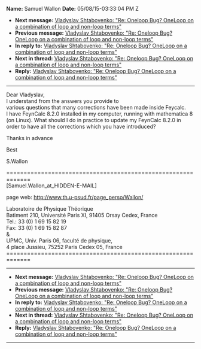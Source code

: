 **Name:** Samuel Wallon
**Date:** 05/08/15-03:33:04 PM Z

  - **Next message:** [Vladyslav Shtabovenko: "Re: Oneloop Bug? OneLoop
    on a combination of loop and non-loop terms"](0896.html)
  - **Previous message:** [Vladyslav Shtabovenko: "Re: Oneloop Bug?
    OneLoop on a combination of loop and non-loop terms"](0894.html)
  - **In reply to:** [Vladyslav Shtabovenko: "Re: Oneloop Bug? OneLoop
    on a combination of loop and non-loop terms"](0894.html)
  - **Next in thread:** [Vladyslav Shtabovenko: "Re: Oneloop Bug?
    OneLoop on a combination of loop and non-loop terms"](0896.html)
  - **Reply:** [Vladyslav Shtabovenko: "Re: Oneloop Bug? OneLoop on a
    combination of loop and non-loop terms"](0896.html)

-----

Dear Vladyslav,  
I understand from the answers you provide to  
various questions that many corrections have been made inside Feycalc.  
I have FeynCalc 8.2.0 installed in my computer, running with mathematica
8  
(on Linux). What should I do in practice to update my FeynCalc 8.2.0
in  
order to have all the corrections which you have introduced?  

Thanks in advance  

Best  

S.Wallon  

\=============================================================  
[Samuel.Wallon_at_HIDDEN-E-MAIL]  

page web: <http://www.th.u-psud.fr/page_perso/Wallon/>  

Laboratoire de Physique Théorique  
Batiment 210, Université Paris XI, 91405 Orsay Cedex, France  
Tel.: 33 (0) 1 69 15 82 19  
Fax: 33 (0) 1 69 15 82 87  
&  
UPMC, Univ. Paris 06, faculté de physique,  
4 place Jussieu, 75252 Paris Cedex 05, France  
\=============================================================  

-----

  - **Next message:** [Vladyslav Shtabovenko: "Re: Oneloop Bug? OneLoop
    on a combination of loop and non-loop terms"](0896.html)
  - **Previous message:** [Vladyslav Shtabovenko: "Re: Oneloop Bug?
    OneLoop on a combination of loop and non-loop terms"](0894.html)
  - **In reply to:** [Vladyslav Shtabovenko: "Re: Oneloop Bug? OneLoop
    on a combination of loop and non-loop terms"](0894.html)
  - **Next in thread:** [Vladyslav Shtabovenko: "Re: Oneloop Bug?
    OneLoop on a combination of loop and non-loop terms"](0896.html)
  - **Reply:** [Vladyslav Shtabovenko: "Re: Oneloop Bug? OneLoop on a
    combination of loop and non-loop terms"](0896.html)

-----

